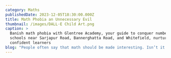 ```yaml
---
category: Maths
publishedDate: 2023-12-05T18:30:00.000Z
title: Math Phobia an Unnecessary Evil
thumbnail: /images/DALL·E Child Art.png
caption: >
  Banish math phobia with Glentree Academy, your guide to conquer numbers! CBSE
  schools near Sarjapur Road, Bannerghatta Road, and Whitefield, nurture
  confident learners
blog: "People often say that math should be made interesting. Isn’t it already?\n\nMath is a language that helps in understanding the world around us. It help us nurture qualities like spatial and critical thinking, power of reasoning and Mathematics and offer rationality of thought. Be it a chef or a farmer, a carpenter, a shopkeeper or a mechanic.\n\nWherever we see, whatever we see has Math in it. For instance, fractals in nature, banking, digital technology, travel, health care, agriculture, and many more.\_\n\nBut it is unfortunate to know that math is considered to be an arid subject. The majority of students have an aversion to math class, find it boring and they often question themselves\_\"Am I ever going to use this?”. There is widespread anxiety among the students that scares them throughout their school life. This is the current state of the subject in most of the schools.\n\n### Why do many students struggle in Mathematics?\n\nMost of the students study Math to pass their grades. Though few students manage to score good grades in Math, but that does not mean they enjoy learning the subject. So, is it the problem of the students or the subject? Well, the answer is that it is neither students nor the subject that is responsible for this issue. Instead, it’s the way it is taught. Math is taught in isolation and that makes student struggle to relate to it in real-life situation. A lack of relevance makes this subject seem obscure. Hence students find math abstract.\n\nThe current need is to create math awareness in our everyday life and highlight its application in various fields.\_\n\n### Can the education system and teachers help students to improve their interest in mathematics?\n\nSchool is the place where we can change the attitude of students towards Math. It is very essential to first establish the need for learning the subject and to make learning Math more fun. Math should be more than just solving problems and getting the right answers. The approach that is followed now needs to be changed. For example, while teaching graphs we just highlight how to plot the graph and different types of graphs. Instead, we need to help students understand the need for different graphs and their uses in different fields. This is when they will connect it to real life and understand the need to study graphs.\_\n\nSo, when a new concept is introduced, one should start with an interesting real-world problem. Let's take another example – profit and loss. Here instead of defining profit and loss, we must let the students build a model of an amusement park, take ownership, and run their amusement park. During this process students not just enjoy but also learn the concepts and understand their importance. When an abstract concept needs to be introduced, first give a concrete example, and later connect it to the abstract concept. There are many such ways where we can involve students and make learning math more fun and interesting.\n\nIntegrating Mathematics to other subjects like History, Science, Geography also plays a vital role in creating interest among students. One of the best examples is introducing Roman numbers. There are quite a lot of students who still wonder why they need to learn Roman numbers. I am sure a few of them who are reading this article have the same question. The reason is that most of us were taught that Roman numbers are a different set of numbers with different symbols. The focus was to write Roman numbers to Hindu Arabic numbers and vice versa. The same method is followed even today in most schools. But have we ever tried encouraged the students to explore why there was a need for different number systems, how they evolved, how the Roman numbers came into existence and why we use Hindu Arabic numbers these days instead of Roman numbers? Isn’t that integrating History with Math. Won’t that be interesting information which will leave its mark and spark curiosity.\_\n\nAs we go to higher grades, we can pose few open-ended questions and trigger their intellect to find an answer. For example, a question like\_\"Why tree trunk is cylindrical in shape and not any other shape?\"\_expects them to use their knowledge of science and Math. Though they cannot find an answer to it at once, the process of finding the answer itself will make it more interesting.\n\nIt is in the teacher's hand to tune the student’s perception of the subject.\n\nLet us change the approach to teach math and make it more exciting to learn Math. Let us eliminate the fear and apprehension students have towards the subject. Let us help our students admire and uncover the beauty of Math.\n"
---
```


